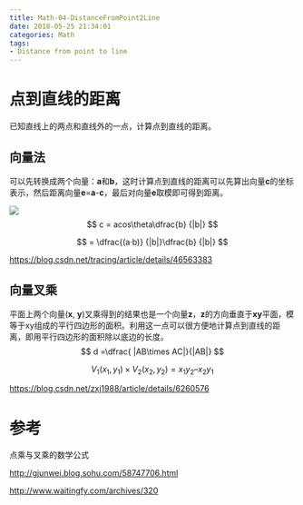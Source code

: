 ```yaml
---
title: Math-04-DistanceFromPoint2Line
date: 2018-05-25 21:34:01
categories: Math
tags:
- Distance from point to line
---
```


# 点到直线的距离

已知直线上的两点和直线外的一点，计算点到直线的距离。

## 向量法

可以先转换成两个向量：**a**和**b**，这时计算点到直线的距离可以先算出向量**c**的坐标表示，然后距离向量**e**=**a**-**c**，最后对向量**e**取模即可得到距离。

![](C:/Users/ds18b20/PycharmProjects/Hexo/source/_posts/Math-04-DistanceFromPoint2Line/diatance.jpg)
$$
c = acos\theta\dfrac{b} {|b|}
$$

$$
= \dfrac{(a·b)} {|b|}\dfrac{b} {|b|}
$$

https://blog.csdn.net/tracing/article/details/46563383

## 向量叉乘

平面上两个向量(**x**, **y**)叉乘得到的结果也是一个向量**z**，**z**的方向垂直于**xy**平面，模等于xy组成的平行四边形的面积。利用这一点可以很方便地计算点到直线的距离，即用平行四边形的面积除以底边的长度。
$$
d =\dfrac{ |AB\times AC|}{|AB|}
$$

$$
V_1(x_1, y_1)\times V_2(x_2, y_2) =x_1y_2 – x_2y_1
$$

https://blog.csdn.net/zxj1988/article/details/6260576

# 参考

点乘与叉乘的数学公式

http://gjunwei.blog.sohu.com/58747706.html

http://www.waitingfy.com/archives/320